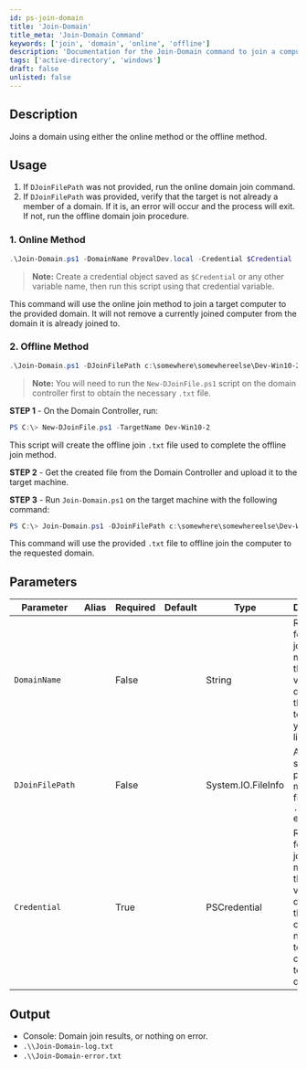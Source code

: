 ```yaml
---
id: ps-join-domain
title: 'Join-Domain'
title_meta: 'Join-Domain Command'
keywords: ['join', 'domain', 'online', 'offline']
description: 'Documentation for the Join-Domain command to join a computer to a domain using either online or offline methods.'
tags: ['active-directory', 'windows']
draft: false
unlisted: false
---
```


## Description
Joins a domain using either the online method or the offline method.

## Usage
1. If `DJoinFilePath` was not provided, run the online domain join command.
2. If `DJoinFilePath` was provided, verify that the target is not already a member of a domain. If it is, an error will occur and the process will exit. If not, run the offline domain join procedure.

### 1. Online Method
```powershell
.\Join-Domain.ps1 -DomainName ProvalDev.local -Credential $Credential
```
> **Note:** Create a credential object saved as `$Credential` or any other variable name, then run this script using that credential variable.

This command will use the online join method to join a target computer to the provided domain. It will not remove a currently joined computer from the domain it is already joined to.

### 2. Offline Method
```powershell
.\Join-Domain.ps1 -DJoinFilePath c:\somewhere\somewhereelse\Dev-Win10-2-offlineJoin.txt
```
> **Note:** You will need to run the `New-DJoinFile.ps1` script on the domain controller first to obtain the necessary `.txt` file.

**STEP 1** - On the Domain Controller, run:
```powershell
PS C:\> New-DJoinFile.ps1 -TargetName Dev-Win10-2
```
This script will create the offline join `.txt` file used to complete the offline join method.

**STEP 2** - Get the created file from the Domain Controller and upload it to the target machine.

**STEP 3** - Run `Join-Domain.ps1` on the target machine with the following command:
```powershell
PS C:\> Join-Domain.ps1 -DJoinFilePath c:\somewhere\somewhereelse\Dev-Win10-2-offlineJoin.txt
```
This command will use the provided `.txt` file to offline join the computer to the requested domain.

## Parameters
| Parameter         | Alias | Required  | Default   | Type                  | Description                               |
| ----------------- | ----- | --------- | --------- | --------------------- | ----------------------------------------- |
| `DomainName`      |       | False     |           | String                | Required for online join method; this variable designates the domain to which you would like to join. |
| `DJoinFilePath`   |       | False     |           | System.IO.FileInfo    | A validated system path that must be a file with a `.txt` extension. |
| `Credential`      |       | True      |           | PSCredential          | Required for online join method; this variable designates the domain credentials necessary to join the computer to the domain. |

## Output
- Console: Domain join results, or nothing on error.
- `.\\Join-Domain-log.txt`
- `.\\Join-Domain-error.txt`
